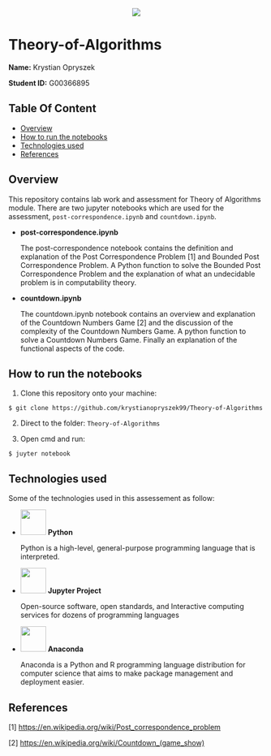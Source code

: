 <p align="center">
  <img src="https://user-images.githubusercontent.com/57759154/140659027-396b5850-35dd-408e-8a57-51adbcfd9bdc.png" />
 </p>

# Theory-of-Algorithms

**Name:** Krystian Opryszek

**Student ID:** G00366895

## Table Of Content
- [Overview](#Overview)
- [How to run the notebooks](#How-to-run-the-notebooks)
- [Technologies used](#Technologies-used)
- [References](#References)

## Overview
This repository contains lab work and assessment for Theory of Algorithms module. There are two jupyter notebooks which are used for the assessment, `post-correspondence.ipynb` and `countdown.ipynb`.

- **post-correspondence.ipynb**

  The post-correspondence notebook contains the definition and explanation of the Post Correspondence Problem [1] and Bounded Post Correspondence Problem. A Python function to solve the Bounded Post Correspondence Problem and the explanation of what an undecidable problem is in computability theory.

- **countdown.ipynb**

  The countdown.ipynb notebook contains an overview and explanation of the Countdown Numbers Game [2] and the discussion of the complexity of the Countdown Numbers Game. A python function to solve a Countdown Numbers Game. Finally an explanation of the functional aspects of the code.
  
## How to run the notebooks

1) Clone this repository onto your machine:
```
$ git clone https://github.com/krystianopryszek99/Theory-of-Algorithms
```
2) Direct to the folder: `Theory-of-Algorithms`

3) Open cmd and run:

```
$ juyter notebook 
```

## Technologies used

Some of the technologies used in this assessement as follow:

- <img src="https://cdn.jsdelivr.net/gh/devicons/devicon/icons/python/python-original.svg" width="50" height="50"/> **Python**
  
  Python is a high-level, general-purpose programming language that is interpreted.
  
- <img src="https://cdn.jsdelivr.net/gh/devicons/devicon/icons/jupyter/jupyter-original-wordmark.svg" width="50" height="50"/> **Jupyter Project** 
  
  Open-source software, open standards, and Interactive computing services for dozens of programming languages
  
- <img src="https://searchvectorlogo.com/wp-content/uploads/2020/10/anaconda-inc-logo-vector.png" width="50" height="50"/> **Anaconda** 

  Anaconda is a Python and R programming language distribution for computer science that aims to make package management and deployment easier.

## References

[1] https://en.wikipedia.org/wiki/Post_correspondence_problem

[2] https://en.wikipedia.org/wiki/Countdown_(game_show)
